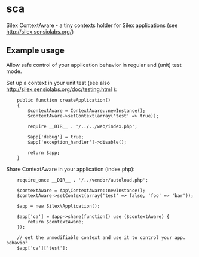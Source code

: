 # sca

Silex ContextAware - a tiny contexts holder for Silex applications (see http://silex.sensiolabs.org/)

## Example usage

Allow safe control of your application behavior in regular and (unit) test mode.

Set up a context in your unit test (see also http://silex.sensiolabs.org/doc/testing.html ):

		public function createApplication()
		{
			$contextAware = ContextAware::newInstance();
			$contextAware->setContext(array('test' => true));
		    
			require __DIR__ . '/../../web/index.php';
		    
			$app['debug'] = true;
			$app['exception_handler']->disable();
		    
			return $app;
		}
  
Share ContextAware in your application (index.php):

		require_once __DIR__ . '/../vendor/autoload.php';
	
		$contextAware = App\ContextAware::newInstance();
		$contextAware->setContext(array('test' => false, 'foo' => 'bar'));
	
		$app = new Silex\Application();
	
		$app['ca'] = $app->share(function() use ($contextAware) {
	  		return $contextAware;
		});
		
		// get the unmodifiable context and use it to control your app. behavior 
		$app['ca']['test'];

